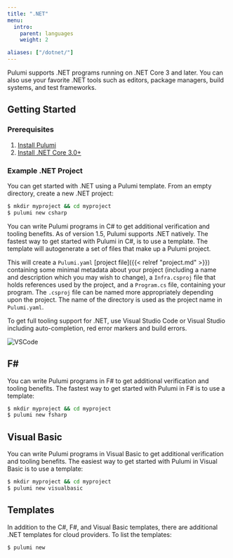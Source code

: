 ```yaml
---
title: ".NET"
menu:
  intro:
    parent: languages
    weight: 2

aliases: ["/dotnet/"]
---
```


Pulumi supports .NET programs running on .NET Core 3 and later. You can also use your favorite .NET tools such as editors, package managers, build systems, and test frameworks.

## Getting Started

### Prerequisites

1. [Install Pulumi](https://www.pulumi.com/docs/get-started/install/)
1. [Install .NET Core 3.0+](https://dotnet.microsoft.com/download)

### Example .NET Project

You can get started with .NET using a Pulumi template. From an empty directory, create a new .NET project:

   ```bash
  $ mkdir myproject && cd myproject
  $ pulumi new csharp
  ```

You can write Pulumi programs in C# to get additional verification and tooling benefits. As of version 1.5, Pulumi supports .NET natively. The fastest way to get started with Pulumi in C#, is to use a template. The template will autogenerate a set of files that make up a Pulumi project.

This will create a `Pulumi.yaml` [project file]({{< relref "project.md" >}}) containing some minimal metadata about your project (including a name and description which you may wish to change), a `Infra.csproj` file that holds references used by the project, and a `Program.cs` file, containing your program. The `.csproj` file can be named more appropriately depending upon the project. The name of the directory is used as the project name in `Pulumi.yaml`.

To get full tooling support for .NET, use Visual Studio Code or Visual Studio including auto-completion, red error markers and build errors.

![VSCode](/images/docs/quickstart/vscode-dotnet.png)

## F\#

You can write Pulumi programs in F# to get additional verification and tooling benefits. The fastest way to get started with Pulumi in F# is to use a template:

  ```bash
  $ mkdir myproject && cd myproject
  $ pulumi new fsharp
  ```

## Visual Basic

You can write Pulumi programs in Visual Basic to get additional verification and tooling benefits. The easiest way to get started with Pulumi in Visual Basic is to use a template:

  ```bash
  $ mkdir myproject && cd myproject
  $ pulumi new visualbasic
  ```

## Templates

In addition to the C#, F#, and Visual Basic templates, there are additional .NET templates for cloud providers. To list the templates:

  ```bash
  $ pulumi new
  ```
